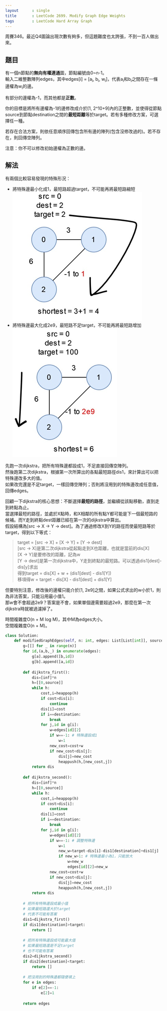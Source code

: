 ```yaml
--- 
layout      : single
title       : LeetCode 2699. Modify Graph Edge Weights
tags        : LeetCode Hard Array Graph
---
```

周賽346。最近Q4圖論出現次數有夠多，但這題難度也太誇張，不到一百人做出來。  

## 題目

有一個n節點的**無向有權連通**圖，節點編號由0\~n-1。  
輸入二維整數陣列edges，其中edges[i] = [a<sub>i</sub>, b<sub>i</sub>, w<sub>i</sub>]，代表a<sub>i</sub>和b<sub>i</sub>之間存在一條邊權為w<sub>i</sub>的邊。  

有部分的邊權為-1，而其他都是**正數**。  

你的目標是將所有邊權為-1的邊修改成介於[1, 2^10+9]內的正整數，並使得從節點source到節點destination之間的**最短距離**等於target。若有多種修改方案，可選擇任一種。  

若存在合法方案，則依任意順序回傳包含所有邊的陣列(包含沒修改過的)。若不存在，則回傳空陣列。  

注意：你不可以修改初始邊權為正數的邊。  

## 解法

有兩個比較容易發現的特殊形況：  

- 將特殊邊最小化成1，最短路超過target，不可能再將最短路縮短  
![示意圖](/assets/img/2699-1.jpg)  
- 將特殊邊最大化成2e9，最短路不足target，不可能再將最短路增加  
![示意圖](/assets/img/2699-2.jpg)  

先跑一次dijkstra，把所有特殊邊都設成1，不足直接回傳空陣列。  
然後跑第二次dijkstra，根據第一次所算出的各點最短路徑dis1，來計算出可以把特殊邊改多大的值。  
如果改完還是不足target，一樣回傳空陣列；否則將沒用到的特殊邊改成任意值，回傳edges。  

回顧一下dijkstra的核心思想：不斷選擇**最短的路徑**，並繼續從該點移動，直到走到終點為止。  
當選擇最短的路徑，並處於X點時，和X相鄰的所有點Y都可能是下一個最短路的候補。而Y走到終點dest距離已經在第一次的dijkstra中算出。  
假設結構為[src -> X -> Y -> dest]。為了通過修改X到Y的路徑而使最短路等於target，得到以下等式：  
> target = [src -> X] + [X -> Y] + [Y -> dest]  
> [src -> X]是第二次dijkstra從起點走到X也距離，也就是當前的dis[X]  
> [X -> Y]是要修改的距離，記為w  
> [Y -> dest]是第一次dijkstra中，Y走到終點的最短路。可以透過dis1[dest]-dis[y]求出  
> 得到target = dis[X] + w + (dis1[dest] - dis1[Y])  
> 移項得w = target - dis[X] - dis1[dest] + dis1[Y]  

但要特別注意，修改後的邊權只能介於[1, 2e9]之間，如果公式求出的w小於1，則為非法答案，只能沿用最小值1。  
那w會不會超過2e9？答案是不會，如果單個邊需要超過2e9，那麼在第一次dijkstra時就被過濾掉了。  

時間複雜度O(n + M log M)，其中M為edges大小。  
空間複雜度O(n + M)。  

```python
class Solution:
    def modifiedGraphEdges(self, n: int, edges: List[List[int]], source: int, destination: int, target: int) -> List[List[int]]:
        g=[[] for _ in range(n)]
        for id,(a,b,_) in enumerate(edges):
            g[a].append([b,id])
            g[b].append([a,id])
        
        def dijkstra_first():
            dis=[inf]*n
            h=[[0,source]]
            while h:
                cost,i=heappop(h)
                if cost>dis[i]:
                    continue
                dis[i]=cost
                if i==destination:
                    break
                for j,id in g[i]:
                    w=edges[id][2]
                    if w==-1: # 特殊邊設成1
                        w=1
                    new_cost=cost+w
                    if new_cost<dis[j]:
                        dis[j]=new_cost
                        heappush(h,[new_cost,j])
            return dis
        
        def dijkstra_second():
            dis=[inf]*n
            h=[[0,source]]
            while h:
                cost,i=heappop(h)
                if cost>dis[i]:
                    continue
                dis[i]=cost
                if i==destination:
                    break
                for j,id in g[i]:
                    w=edges[id][2]
                    if w==-1: # 調整特殊邊
                        w=1
                        new_w=target-dis[i]-dis1[destination]+dis1[j]
                        if new_w>1: # 特殊邊最小為1，只能放大
                            w=new_w
                            edges[id][2]=new_w
                    new_cost=cost+w
                    if new_cost<dis[j]:
                        dis[j]=new_cost
                        heappush(h,[new_cost,j])
            return dis
        
        # 把所有特殊邊設成最小值
        # 如果最短路還大於target
        # 代表不可能有答案
        dis1=dijkstra_first()
        if dis1[destination]>target:
            return []
        
        # 把所有特殊邊設成可能最大值
        # 如果最短路還是不足target
        # 也不可能有答案
        dis2=dijkstra_second()
        if dis2[destination]<target:
            return []
        
        # 把沒用到的特殊邊都隨便填上
        for e in edges:
            if e[2]==-1:
                e[2]=1
                
        return edges
```
